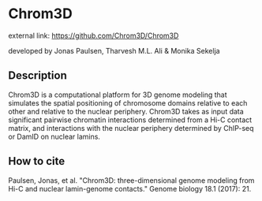 # Chrom3D


external link: https://github.com/Chrom3D/Chrom3D

developed by Jonas Paulsen, Tharvesh M.L. Ali & Monika Sekelja

## Description

Chrom3D is a computational platform for 3D genome modeling that simulates the spatial positioning of chromosome domains relative to each other and relative to the nuclear periphery. Chrom3D takes as input data significant pairwise chromatin interactions determined from a Hi-C contact matrix, and interactions with the nuclear periphery determined by ChIP-seq or DamID on nuclear lamins.

## How to cite
Paulsen, Jonas, et al. "Chrom3D: three-dimensional genome modeling from Hi-C and nuclear lamin-genome contacts." Genome biology 18.1 (2017): 21.
